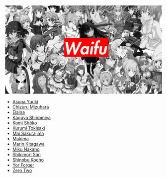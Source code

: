 [![@ikx7a](https://github.com/ikx7a/Waifu/blob/main/Resources/Waifu.png)](https://github.com/ikx7a)

 - <a href="https://github.com/ikx7a/Waifu/tree/main/Asuna%20Yuuki">Asuna Yuuki</a>
 - <a href="https://github.com/ikx7a/Waifu/tree/main/Chizuru%20Mizuhara">Chizuru Mizuhara</a>
 - <a href="https://github.com/ikx7a/Waifu/tree/main/Elaina">Elaina</a>
 - <a href="https://github.com/ikx7a/Waifu/tree/main/Kaguya%20Shinomiya">Kaguya Shinomiya</a>
 - <a href="https://github.com/ikx7a/Waifu/tree/main/Komi%20Sh%C5%8Dko">Komi Shōko</a>
 - <a href="https://github.com/ikx7a/Waifu/tree/main/Kurumi%20Tokisaki">Kurumi Tokisaki</a>
 - <a href="https://github.com/ikx7a/Waifu/tree/main/Mai%20Sakurajima">Mai Sakurajima</a>
 - <a href="https://github.com/ikx7a/Waifu/tree/main/Makima">Makima</a>
 - <a href="https://github.com/ikx7a/Waifu/tree/main/Marin%20Kitagawa">Marin Kitagawa</a>
 - <a href="https://github.com/ikx7a/Waifu/tree/main/Miku%20Nakano">Miku Nakano</a>
 - <a href="https://github.com/ikx7a/Waifu/tree/main/Shikimori%20San">Shikimori San</a>
 - <a href="https://github.com/ikx7a/Waifu/tree/main/Shinobu%20Kocho">Shinobu Kocho</a>
 - <a href="https://github.com/ikx7a/Waifu/tree/main/Yor%20Forger">Yor Forger</a>
 - <a href="https://github.com/ikx7a/Waifu/tree/main/Zero%20Two">Zero Two</a>



